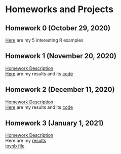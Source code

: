 # Homeworks and Projects

## Homework 0 (October 29, 2020)

[Here](files/example_homework_0.html) are my 5 interesting R examples

## Homework 1 (November 20, 2020)

[Homework Description](files/HW1/IE582_Fall20_Homework1.pdf) \
[Here](files/HW1/582HW1_alltasks.html) are my results and its [code](files/HW1/582HW1alltasks.ipynb)

## Homework 2 (December 11, 2020)
[Homework Description](files/HW2/IE582_Fall20_Homework2.pdf) \
[Here](files/HW2/582_HW2_Ersoy.html) are my results and its [code](files/HW2/582_HW2_Ersoy.ipynb)

## Homework 3 (January 1, 2021)
[Homework Description](files/HW3/IE582_Fall20_Homework3.pdf) \
Here are my [results](files/HW3/582_HW3_Ersoy.html) \
[ipynb file](files/HW3/582_HW3_Ersoy.ipynb)
